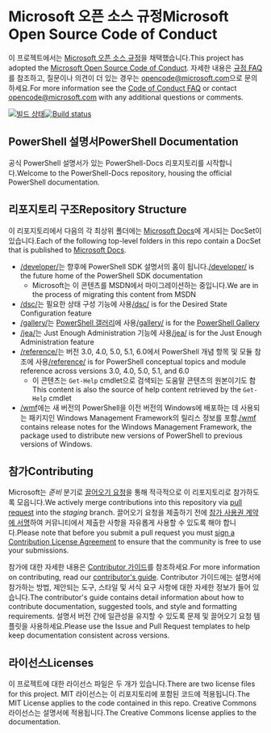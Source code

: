 # <a name="microsoft-open-source-code-of-conduct"></a><span data-ttu-id="6ed40-101">Microsoft 오픈 소스 규정</span><span class="sxs-lookup"><span data-stu-id="6ed40-101">Microsoft Open Source Code of Conduct</span></span>

<span data-ttu-id="6ed40-102">이 프로젝트에서는 [Microsoft 오픈 소스 규정](https://opensource.microsoft.com/codeofconduct/)을 채택했습니다.</span><span class="sxs-lookup"><span data-stu-id="6ed40-102">This project has adopted the [Microsoft Open Source Code of Conduct](https://opensource.microsoft.com/codeofconduct/).</span></span>
<span data-ttu-id="6ed40-103">자세한 내용은 [규정 FAQ](https://opensource.microsoft.com/codeofconduct/faq/)를 참조하고, 질문이나 의견이 더 있는 경우는 [opencode@microsoft.com](mailto:opencode@microsoft.com)으로 문의하세요.</span><span class="sxs-lookup"><span data-stu-id="6ed40-103">For more information see the [Code of Conduct FAQ](https://opensource.microsoft.com/codeofconduct/faq/) or contact [opencode@microsoft.com](mailto:opencode@microsoft.com) with any additional questions or comments.</span></span>

<span data-ttu-id="6ed40-104">[![빌드 상태](https://ci.appveyor.com/api/projects/status/onshefxnc4g4pv87/branch/staging?svg=true)](https://ci.appveyor.com/project/PowerShell/powershell-docs/branch/staging)</span><span class="sxs-lookup"><span data-stu-id="6ed40-104">[![Build status](https://ci.appveyor.com/api/projects/status/onshefxnc4g4pv87/branch/staging?svg=true)](https://ci.appveyor.com/project/PowerShell/powershell-docs/branch/staging)</span></span>

## <a name="powershell-documentation"></a><span data-ttu-id="6ed40-105">PowerShell 설명서</span><span class="sxs-lookup"><span data-stu-id="6ed40-105">PowerShell Documentation</span></span>

<span data-ttu-id="6ed40-106">공식 PowerShell 설명서가 있는 PowerShell-Docs 리포지토리를 시작합니다.</span><span class="sxs-lookup"><span data-stu-id="6ed40-106">Welcome to the PowerShell-Docs repository, housing the official PowerShell documentation.</span></span>

## <a name="repository-structure"></a><span data-ttu-id="6ed40-107">리포지토리 구조</span><span class="sxs-lookup"><span data-stu-id="6ed40-107">Repository Structure</span></span>

<span data-ttu-id="6ed40-108">이 리포지토리에서 다음의 각 최상위 폴더에는 [Microsoft Docs](https://docs.microsoft.com/powershell)에 게시되는 DocSet이 있습니다.</span><span class="sxs-lookup"><span data-stu-id="6ed40-108">Each of the following top-level folders in this repo contain a DocSet that is published to [Microsoft Docs](https://docs.microsoft.com/powershell).</span></span>

- <span data-ttu-id="6ed40-109">[/developer/](https://docs.microsoft.com/powershell/developer/)는 향후에 PowerShell SDK 설명서의 홈이 됩니다.</span><span class="sxs-lookup"><span data-stu-id="6ed40-109">[/developer/](https://docs.microsoft.com/powershell/developer/) is the future home of the PowerShell SDK documentation</span></span>
  - <span data-ttu-id="6ed40-110">Microsoft는 이 콘텐츠를 MSDN에서 마이그레이션하는 중입니다.</span><span class="sxs-lookup"><span data-stu-id="6ed40-110">We are in the process of migrating this content from MSDN</span></span>
- <span data-ttu-id="6ed40-111">[/dsc/](https://docs.microsoft.com/powershell/dsc/)는 필요한 상태 구성 기능에 사용</span><span class="sxs-lookup"><span data-stu-id="6ed40-111">[/dsc/](https://docs.microsoft.com/powershell/dsc/) is for the Desired State Configuration feature</span></span>
- <span data-ttu-id="6ed40-112">[/gallery/](https://docs.microsoft.com/powershell/gallery)는 [PowerShell 갤러리](https://www.powershellgallery.com/)에 사용</span><span class="sxs-lookup"><span data-stu-id="6ed40-112">[/gallery/](https://docs.microsoft.com/powershell/gallery) is for the [PowerShell Gallery](https://www.powershellgallery.com/)</span></span>
- <span data-ttu-id="6ed40-113">[/jea/](https://docs.microsoft.com/powershell/jea/)는 Just Enough Administration 기능에 사용</span><span class="sxs-lookup"><span data-stu-id="6ed40-113">[/jea/](https://docs.microsoft.com/powershell/jea/) is for the Just Enough Administration feature</span></span>
- <span data-ttu-id="6ed40-114">[/reference/](https://docs.microsoft.com/powershell/scripting/)는 버전 3.0, 4.0, 5.0, 5.1, 6.0에서 PowerShell 개념 항목 및 모듈 참조에 사용</span><span class="sxs-lookup"><span data-stu-id="6ed40-114">[/reference/](https://docs.microsoft.com/powershell/scripting/) is for PowerShell conceptual topics and module reference across versions 3.0, 4.0, 5.0, 5.1, and 6.0</span></span>
  - <span data-ttu-id="6ed40-115">이 콘텐츠는 `Get-Help` cmdlet으로 검색되는 도움말 콘텐츠의 원본이기도 함</span><span class="sxs-lookup"><span data-stu-id="6ed40-115">This content is also the source of help content retrieved by the `Get-Help` cmdlet</span></span>
- <span data-ttu-id="6ed40-116">[/wmf](https://docs.microsoft.com/powershell/wmf/readme)에는 새 버전의 PowerShell을 이전 버전의 Windows에 배포하는 데 사용되는 패키지인 Windows Management Framework의 릴리스 정보를 포함.</span><span class="sxs-lookup"><span data-stu-id="6ed40-116">[/wmf](https://docs.microsoft.com/powershell/wmf/readme) contains release notes for the Windows Management Framework, the package used to distribute new versions of PowerShell to previous versions of Windows.</span></span>

## <a name="contributing"></a><span data-ttu-id="6ed40-117">참가</span><span class="sxs-lookup"><span data-stu-id="6ed40-117">Contributing</span></span>

<span data-ttu-id="6ed40-118">Microsoft는 *준비* 분기로 [끌어오기 요청](https://help.github.com/articles/using-pull-requests/)을 통해 적극적으로 이 리포지토리로 참가하도록 모읍니다.</span><span class="sxs-lookup"><span data-stu-id="6ed40-118">We actively merge contributions into this repository via [pull request](https://help.github.com/articles/using-pull-requests/) into the *staging* branch.</span></span>
<span data-ttu-id="6ed40-119">끌어오기 요청을 제출하기 전에 [참가 사용권 계약에 서명](https://cla.microsoft.com/)하여 커뮤니티에서 제출한 사항을 자유롭게 사용할 수 있도록 해야 합니다.</span><span class="sxs-lookup"><span data-stu-id="6ed40-119">Please note that before you submit a pull request you must [sign a Contribution License Agreement](https://cla.microsoft.com/) to ensure that the community is free to use your submissions.</span></span>

<span data-ttu-id="6ed40-120">참가에 대한 자세한 내용은 [Contributor 가이드](CONTRIBUTING.md)를 참조하세요.</span><span class="sxs-lookup"><span data-stu-id="6ed40-120">For more information on contributing, read our [contributor's guide](CONTRIBUTING.md).</span></span>
<span data-ttu-id="6ed40-121">Contributor 가이드에는 설명서에 참가하는 방법, 제안되는 도구, 스타일 및 서식 요구 사항에 대한 자세한 정보가 들어 있습니다.</span><span class="sxs-lookup"><span data-stu-id="6ed40-121">The contributor's guide contains detail information about how to contribute documentation, suggested tools, and style and formatting requirements.</span></span>
<span data-ttu-id="6ed40-122">설명서 버전 간에 일관성을 유지할 수 있도록 문제 및 끌어오기 요청 템플릿을 사용하세요.</span><span class="sxs-lookup"><span data-stu-id="6ed40-122">Please use the Issue and Pull Request templates to help keep documentation consistent across versions.</span></span>

## <a name="licenses"></a><span data-ttu-id="6ed40-123">라이선스</span><span class="sxs-lookup"><span data-stu-id="6ed40-123">Licenses</span></span>

<span data-ttu-id="6ed40-124">이 프로젝트에 대한 라이선스 파일은 두 개가 있습니다.</span><span class="sxs-lookup"><span data-stu-id="6ed40-124">There are two license files for this project.</span></span>
<span data-ttu-id="6ed40-125">MIT 라이선스는 이 리포지토리에 포함된 코드에 적용됩니다.</span><span class="sxs-lookup"><span data-stu-id="6ed40-125">The MIT License applies to the code contained in this repo.</span></span>
<span data-ttu-id="6ed40-126">Creative Commons 라이선스는 설명서에 적용됩니다.</span><span class="sxs-lookup"><span data-stu-id="6ed40-126">The Creative Commons license applies to the documentation.</span></span>